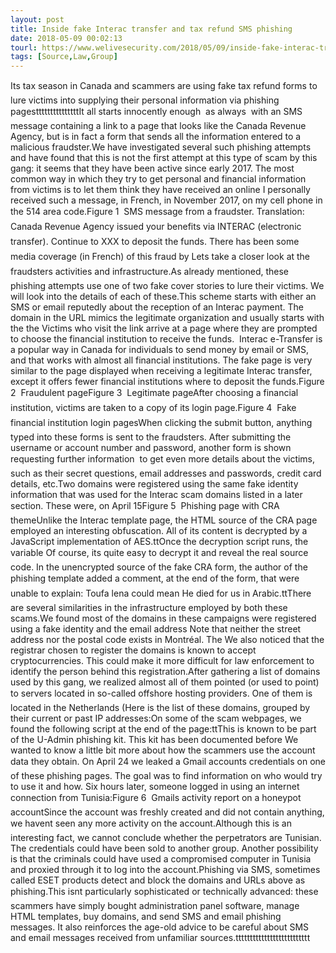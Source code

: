 ```yaml
---
layout: post
title: Inside fake Interac transfer and tax refund SMS phishing
date: 2018-05-09 00:02:13
tourl: https://www.welivesecurity.com/2018/05/09/inside-fake-interac-transfer/
tags: [Source,Law,Group]
---
```

Its tax season in Canada and scammers are using fake tax refund forms to lure victims into supplying their personal information via phishing pagestttttttttttttttIt all starts innocently enough  as always  with an SMS message containing a link to a page that looks like the Canada Revenue Agency, but is in fact a form that sends all the information entered to a malicious fraudster.We have investigated several such phishing attempts and have found that this is not the first attempt at this type of scam by this gang: it seems that they have been active since early 2017. The most common way in which they try to get personal and financial information from victims is to let them think they have received an online I personally received such a message, in French, in November 2017, on my cell phone in the 514 area code.Figure 1  SMS message from a fraudster. Translation: Canada Revenue Agency issued your benefits via INTERAC (electronic transfer). Continue to XXX to deposit the funds. There has been some media coverage (in French) of this fraud by Lets take a closer look at the fraudsters activities and infrastructure.As already mentioned, these phishing attempts use one of two fake cover stories to lure their victims. We will look into the details of each of these.This scheme starts with either an SMS or email reputedly about the reception of an Interac payment. The domain in the URL mimics the legitimate organization and usually starts with the the Victims who visit the link arrive at a page where they are prompted to choose the financial institution to receive the funds.  Interac e-Transfer is a popular way in Canada for individuals to send money by email or SMS, and that works with almost all financial institutions. The fake page is very similar to the page displayed when receiving a legitimate Interac transfer, except it offers fewer financial institutions where to deposit the funds.Figure 2  Fraudulent pageFigure 3  Legitimate pageAfter choosing a financial institution, victims are taken to a copy of its login page.Figure 4  Fake financial institution login pagesWhen clicking the submit button, anything typed into these forms is sent to the fraudsters. After submitting the username or account number and password, another form is shown requesting further information  to get even more details about the victims, such as their secret questions, email addresses and passwords, credit card details, etc.Two domains were registered using the same fake identity information that was used for the Interac scam domains listed in a later section. These were, on April 15Figure 5  Phishing page with CRA themeUnlike the Interac template page, the HTML source of the CRA page employed an interesting obfuscation. All of its content is decrypted by a JavaScript implementation of AES.ttOnce the decryption script runs, the variable Of course, its quite easy to decrypt it and reveal the real source code. In the unencrypted source of the fake CRA form, the author of the phishing template added a comment, at the end of the form, that were unable to explain: Toufa lena could mean He died for us in Arabic.ttThere are several similarities in the infrastructure employed by both these scams.We found most of the domains in these campaigns were registered using a fake identity and the email address Note that neither the street address nor the postal code exists in Montréal. The We also noticed that the registrar chosen to register the domains is known to accept cryptocurrencies. This could make it more difficult for law enforcement to identify the person behind this registration.After gathering a list of domains used by this gang, we realized almost all of them pointed (or used to point) to servers located in so-called offshore hosting providers. One of them is located in the Netherlands (Here is the list of these domains, grouped by their current or past IP addresses:On some of the scam webpages, we found the following script at the end of the page:ttThis is known to be part of the U-Admin phishing kit. This kit has been documented before We wanted to know a little bit more about how the scammers use the account data they obtain. On April 24 we leaked a Gmail accounts credentials on one of these phishing pages. The goal was to find information on who would try to use it and how. Six hours later, someone logged in using an internet connection from Tunisia:Figure 6  Gmails activity report on a honeypot accountSince the account was freshly created and did not contain anything, we havent seen any more activity on the account.Although this is an interesting fact, we cannot conclude whether the perpetrators are Tunisian. The credentials could have been sold to another group. Another possibility is that the criminals could have used a compromised computer in Tunisia and proxied through it to log into the account.Phishing via SMS, sometimes called ESET products detect and block the domains and URLs above as phishing.This isnt particularly sophisticated or technically advanced: these scammers have simply bought administration panel software, manage HTML templates, buy domains, and send SMS and email phishing messages. It also reinforces the age-old advice to be careful about SMS and email messages received from unfamiliar sources.tttttttttttttttttttttttttt